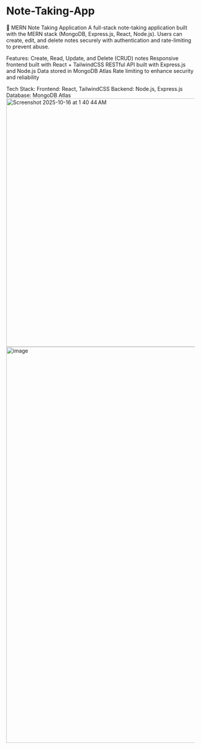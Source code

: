 # Note-Taking-App
📝 MERN Note Taking Application
A full-stack note-taking application built with the MERN stack (MongoDB, Express.js, React, Node.js).
Users can create, edit, and delete notes securely with authentication and rate-limiting to prevent abuse.

Features:
Create, Read, Update, and Delete (CRUD) notes
Responsive frontend built with React + TailwindCSS 
RESTful API built with Express.js and Node.js
Data stored in MongoDB Atlas
Rate limiting to enhance security and reliability

Tech Stack:
Frontend: React, TailwindCSS
Backend: Node.js, Express.js
Database: MongoDB Atlas
<img width="1184" height="665" alt="Screenshot 2025-10-16 at 1 40 44 AM" src="https://github.com/user-attachments/assets/46a8f500-ce8a-4fbe-a124-5e4135d6244a" />
<img width="2500" height="1060" alt="image" src="https://github.com/user-attachments/assets/51b1e145-6d99-4272-b545-0eefb15dc010" />

